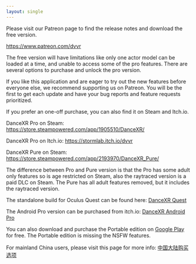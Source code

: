```yaml
---
layout: single
---
```


Please visit our Patreon page to find the release notes and download the free version.

https://www.patreon.com/dvvr 

The free version will have limitations like only one actor model can be loaded at a time, and unable to access some of the pro features. There are several options to purchase and unlock the pro version. 

If you like this application and are eager to try out the new features before everyone else, we recommend supporting us on Patreon. You will be the first to get each update and have your bug reports and feature requests prioritized. 

If you prefer an one-off purchase, you can also find it on Steam and Itch.io. 

DanceXR Pro on Steam: https://store.steampowered.com/app/1905510/DanceXR/

DanceXR Pro on Itch.io: https://stormlab.itch.io/dvvr

DanceXR Pure on Steam: https://store.steampowered.com/app/2193970/DanceXR_Pure/

The difference between Pro and Pure version is that the Pro has some adult only features so is age restricted on Steam, also the raytraced version is a paid DLC on Steam. The Pure has all adult features removed, but it includes the raytraced version.


The standalone build for Oculus Quest can be found here: [DanceXR Quest](https://stormlab.itch.io/dancexr-quest)

The Android Pro version can be purchased from itch.io: [DanceXR Android Pro](https://stormlab.itch.io/dancexr-android)

You can also download and purchase the Portable edition on [Google Play](https://play.google.com/store/apps/details?id=com.vrstormlab.dancexr) for free. The Portable edition is missing the NSFW features.

For mainland China users, please visit this page for more info: [中国大陆购买选项](pages/purchase_prc.md)
